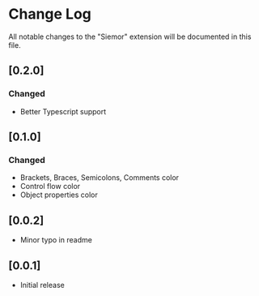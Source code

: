 # Change Log

All notable changes to the "Siemor" extension will be documented in this file.

## [0.2.0]

### Changed

* Better Typescript support

## [0.1.0]

### Changed

* Brackets, Braces, Semicolons, Comments color
* Control flow color
* Object properties color

## [0.0.2]

* Minor typo in readme

## [0.0.1]

* Initial release
